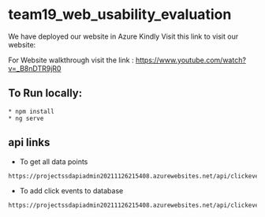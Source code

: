 # team19_web_usability_evaluation

We have deployed our website in Azure
Kindly Visit this link to visit our website: 

For Website walkthrough visit the link : https://www.youtube.com/watch?v=_B8nDTR9jR0

## To Run locally:
```
* npm install
* ng serve
```



## api links

*  To get all data points
```
https://projectssdapiadmin20211126215408.azurewebsites.net/api/clickevent/getall
 ```

* To add click events to database
 ```
https://projectssdapiadmin20211126215408.azurewebsites.net/api/clickevent/addtestportal
```
